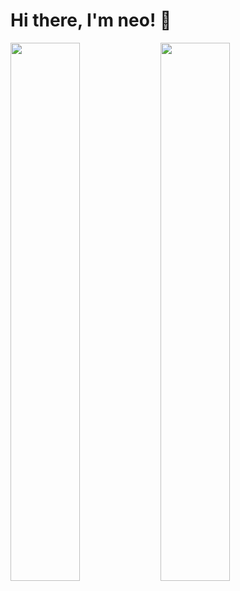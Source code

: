 # Hi there, I'm neo! 👋

<img align="left" width="47%" src="https://github-readme-stats.vercel.app/api?username=neosxz&show_icons=true&theme=radical&title_color=ffff&text_color=f7dc" />

<img align="left" width="47%" src="https://github-readme-stats.vercel.app/api/top-langs/?username=neosxz&layout=compact)](https://github.com/anuraghazra/github-readme-stats" />
